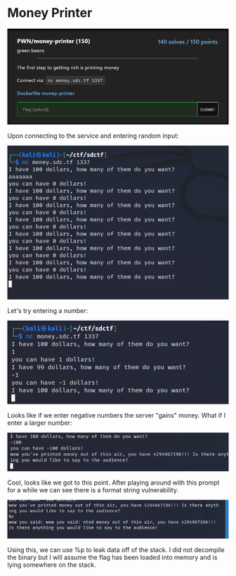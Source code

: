 # Money Printer

![](2023-05-08-17-12-36.png)

Upon connecting to the service and entering random input:

![](2023-05-08-17-15-47.png)

Let's try entering a number:

![](2023-05-08-17-17-07.png)

Looks like if we enter negative numbers the server "gains" money. What if I enter a larger number:

![](2023-05-08-17-17-55.png)

Cool, looks like we got to this point. After playing around with this prompt for a while we can see there is a format string vulnerability.

![](2023-05-08-17-19-27.png)

Using this, we can use %p to leak data off of the stack. I did not decompile the binary but I will assume the flag has been loaded into memory and is lying somewhere on the stack.
